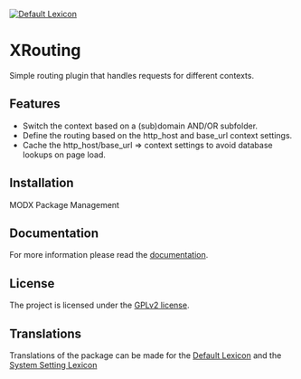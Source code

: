 [![Default Lexicon](https://hosted.weblate.org/widgets/modx-extras/-/modx-xrouting-standard/svg-badge.svg)](https://hosted.weblate.org/projects/modx-extras/modx-xrouting-standard/)

# XRouting

Simple routing plugin that handles requests for different contexts.

## Features

- Switch the context based on a (sub)domain AND/OR subfolder.
- Define the routing based on the http_host and base_url context settings.
- Cache the http_host/base_url => context settings to avoid database lookups on page load.

## Installation

MODX Package Management

## Documentation

For more information please read the [documentation](https://jako.github.io/XRouting/).

## License

The project is licensed under the [GPLv2 license](https://github.com/Jako/XRouting/blob/master/core/components/xrouting/docs/license.md).

## Translations

Translations of the package can be made for the [Default Lexicon](https://hosted.weblate.org/projects/modx-extras/modx-xrouting-standard/) and the [System Setting Lexicon](https://hosted.weblate.org/projects/modx-extras/modx-xrouting-system-settings/)
